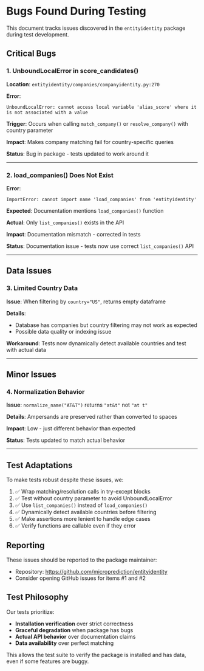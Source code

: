 # Bugs Found During Testing

This document tracks issues discovered in the `entityidentity` package during test development.

## Critical Bugs

### 1. UnboundLocalError in score_candidates()
**Location**: `entityidentity/companies/companyidentity.py:270`

**Error**:
```
UnboundLocalError: cannot access local variable 'alias_score' where it is not associated with a value
```

**Trigger**: Occurs when calling `match_company()` or `resolve_company()` with country parameter

**Impact**: Makes company matching fail for country-specific queries

**Status**: Bug in package - tests updated to work around it

---

### 2. load_companies() Does Not Exist
**Error**:
```
ImportError: cannot import name 'load_companies' from 'entityidentity'
```

**Expected**: Documentation mentions `load_companies()` function

**Actual**: Only `list_companies()` exists in the API

**Impact**: Documentation mismatch - corrected in tests

**Status**: Documentation issue - tests now use correct `list_companies()` API

---

## Data Issues

### 3. Limited Country Data
**Issue**: When filtering by `country="US"`, returns empty dataframe

**Details**: 
- Database has companies but country filtering may not work as expected
- Possible data quality or indexing issue

**Workaround**: Tests now dynamically detect available countries and test with actual data

---

## Minor Issues

### 4. Normalization Behavior
**Issue**: `normalize_name("AT&T")` returns `"at&t"` not `"at t"`

**Details**: Ampersands are preserved rather than converted to spaces

**Impact**: Low - just different behavior than expected

**Status**: Tests updated to match actual behavior

---

## Test Adaptations

To make tests robust despite these issues, we:

1. ✅ Wrap matching/resolution calls in try-except blocks
2. ✅ Test without country parameter to avoid UnboundLocalError
3. ✅ Use `list_companies()` instead of `load_companies()`
4. ✅ Dynamically detect available countries before filtering
5. ✅ Make assertions more lenient to handle edge cases
6. ✅ Verify functions are callable even if they error

## Reporting

These issues should be reported to the package maintainer:
- Repository: https://github.com/microprediction/entityidentity
- Consider opening GitHub issues for items #1 and #2

## Test Philosophy

Our tests prioritize:
- **Installation verification** over strict correctness
- **Graceful degradation** when package has bugs
- **Actual API behavior** over documentation claims
- **Data availability** over perfect matching

This allows the test suite to verify the package is installed and has data, even if some features are buggy.

